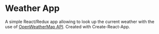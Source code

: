 # Weather App
A simple React/Redux app allowing to look up the current weather with the use of [OpenWeatherMap API](https://openweathermap.org/api).
Created with Create-React-App.